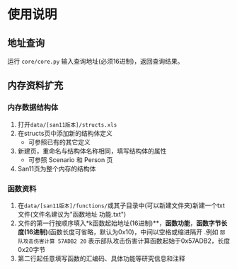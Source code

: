 # 使用说明

## 地址查询
运行 `core/core.py`
输入查询地址(必须16进制)，返回查询结果。

## 内存资料扩充

### 内存数据结构体
1. 打开`data/[san11版本]/structs.xls`
2. 在structs页中添加新的结构体定义
    - 可参照已有的其它定义
3. 新建页，重命名与结构体名称相同，填写结构体的属性
    - 可参照 Scenario 和 Person 页
4. San11页为整个内存的结构体

### 函数资料
1. 在`data/[san11版本]/functions/`或其子目录中(可以新建文件夹)新建一个txt文件(文件名建议为"函数地址 功能.txt")
2. 文件的第一行按顺序填入*k函数起始地址(16进制)**，**函数功能**，**函数字节长度(16进制)**(函数长度可省略，默认为0x10)，中间以空格或缩进隔开
    .例如 `部队攻击伤害计算 57ADB2 20` 表示部队攻击伤害计算函数起始于0x57ADB2，长度0x20字节
3. 第二行起任意填写函数的汇编码、具体功能等研究信息和注释

